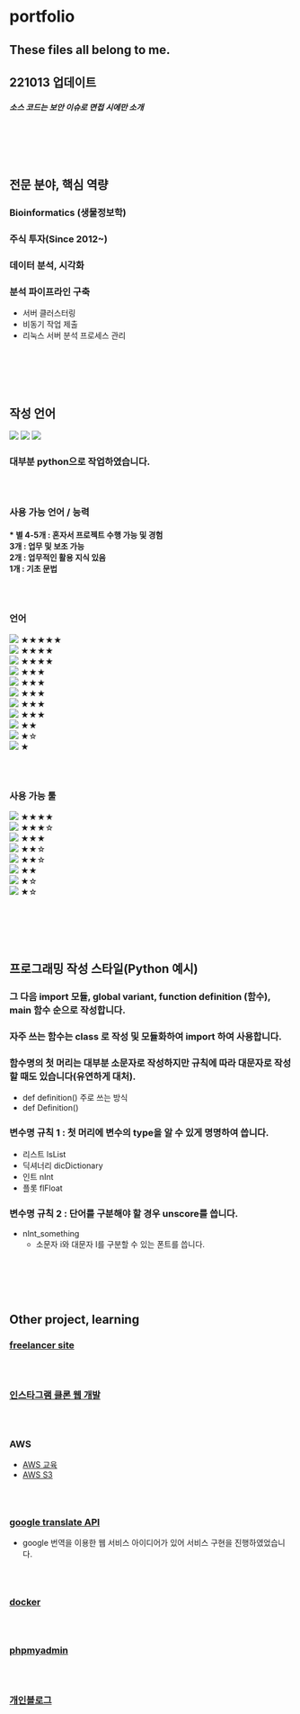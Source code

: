 # portfolio
## These files all belong to me.
## 221013 업데이트
##### 소스 코드는 보안 이슈로 면접 시에만 소개

### <br/><br/><br/>

## 전문 분야, 핵심 역량
### Bioinformatics (생물정보학)
### 주식 투자(Since 2012~)
### 데이터 분석, 시각화
### 분석 파이프라인 구축
- 서버 클러스터링
- 비동기 작업 제출
- 리눅스 서버 분석 프로세스 관리

### <br/><br/><br/>

## 작성 언어
<img src="https://img.shields.io/badge/Python-3766AB?style=flat-square&logo=Python&logoColor=white"/></a>
<img src="https://img.shields.io/badge/C sharp-239120?style=flat-square&logo=C sharp&logoColor=white"/></a>
<img src="https://img.shields.io/badge/Shell-FFD500?style=flat-square&logo=Shell&logoColor=white"/></a>
### 대부분 python으로 작업하였습니다.
### <br/>
### 사용 가능 언어 / 능력
#### * 별 4-5개 : 혼자서 프로젝트 수행 가능 및 경험 <br/> 3개 : 업무 및 보조 가능 <br/> 2개 : 업무적인 활용 지식 있음 <br/> 1개 : 기초 문법
### <br/>
### 언어
<img src="https://img.shields.io/badge/Python-3766AB?style=flat-square&logo=Python&logoColor=white"/></a> ★★★★★   
<img src="https://img.shields.io/badge/C sharp-239120?style=flat-square&logo=C sharp&logoColor=white"/></a> ★★★★   
<img src="https://img.shields.io/badge/Shell-FFD500?style=flat-square&logo=Shell&logoColor=white"/></a> ★★★★   
<img src="https://img.shields.io/badge/MySQL-4479A1?style=flat-square&logo=MySQL&logoColor=white"/></a> ★★★   
<img src="https://img.shields.io/badge/SQLite-003B57?style=flat-square&logo=SQLite&logoColor=white"/></a> ★★★    
<img src="https://img.shields.io/badge/JavaScript-F7DF1E?style=flat-square&logo=JavaScript&logoColor=white"/></a> ★★★   
<img src="https://img.shields.io/badge/HTML5-E34F26?style=flat-square&logo=HTML5&logoColor=white"/></a> ★★★   
<img src="https://img.shields.io/badge/C-A8B9CC?style=flat-square&logo=C&logoColor=white"/></a> ★★★   
<img src="https://img.shields.io/badge/Perl-39457E?style=flat-square&logo=Perl&logoColor=white"/></a> ★★   
<img src="https://img.shields.io/badge/C++-00599C?style=flat-square&logo=C++&logoColor=white"/></a> ★☆   
<img src="https://img.shields.io/badge/R-276DC3?style=flat-square&logo=R&logoColor=white"/></a> ★   
### <br/>
### 사용 가능 툴
<img src="https://img.shields.io/badge/Unity-000000?style=flat-square&logo=Unity&logoColor=white"/></a> ★★★★   
<img src="https://img.shields.io/badge/GitHub-181717?style=flat-square&logo=GitHub&logoColor=white"/></a> ★★★☆   
<img src="https://img.shields.io/badge/Django-092E20?style=flat-square&logo=Django&logoColor=white"/></a> ★★★   
<img src="https://img.shields.io/badge/AWS-232F3E?style=flat-square&logo=Amazon AWS&logoColor=white"/></a> ★★☆   
<img src="https://img.shields.io/badge/Amazon S3-569A31?style=flat-square&logo=Amazon S3&logoColor=white"/></a> ★★☆   
<img src="https://img.shields.io/badge/Tensorflow-FF6F00?style=flat-square&logo=Tensorflow&logoColor=white"/></a> ★★   
<img src="https://img.shields.io/badge/RabbitMQ-FF6600?style=flat-square&logo=RabbitMQ&logoColor=white"/></a> ★☆   
<img src="https://img.shields.io/badge/Celery-37814A?style=flat-square&logo=Celery&logoColor=white"/></a> ★☆   

### <br/><br/><br/>

## 프로그래밍 작성 스타일(Python 예시)
### 그 다음 import 모듈, global variant, function definition (함수), main 함수 순으로 작성합니다.
### 자주 쓰는 함수는 class 로 작성 및 모듈화하여 import 하여 사용합니다.
### 함수명의 첫 머리는 대부분 소문자로 작성하지만 규칙에 따라 대문자로 작성할 때도 있습니다(유연하게 대처).
 - def definition() 주로 쓰는 방식   
 - def Definition()
### 변수명 규칙 1 : 첫 머리에 변수의 type을 알 수 있게 명명하여 씁니다.
 - 리스트 lsList   
 - 딕셔너리 dicDictionary   
 - 인트 nInt   
 - 플롯 flFloat
### 변수명 규칙 2 : 단어를 구분해야 할 경우 unscore를 씁니다.
 - nInt_something
   * 소문자 i와 대문자 I를 구분할 수 있는 폰트를 씁니다.   

### <br/><br/><br/>

## Other project, learning
### [freelancer site](https://shin-jongwhan.github.io/stockop_outsourcing/)
### <br/>
### [인스타그램 클론 웹 개발](https://github.com/Shin-jongwhan/django_web_tutorial)
### <br/>
### AWS
- [AWS 교육](https://github.com/Shin-jongwhan/AWS_lecture)
- [AWS S3](https://github.com/Shin-jongwhan/AWS)
### <br/>
### [google translate API](https://github.com/Shin-jongwhan/google_API_translate)
- google 번역을 이용한 웹 서비스 아이디어가 있어 서비스 구현을 진행하였었습니다.
### <br/>
### [docker](https://github.com/Shin-jongwhan/docker)
### <br/>
### [phpmyadmin](https://github.com/Shin-jongwhan/apache_mysql_phpmyadmin)
### <br/>
### [개인블로그](https://meowtail001.tistory.com/)

### <br/><br/><br/>

